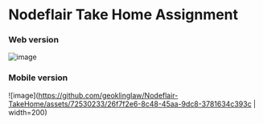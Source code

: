 # Nodeflair Take Home Assignment

### Web version
![image](https://github.com/geoklinglaw/Nodeflair-TakeHome/assets/72530233/b2873635-4ca8-40ed-9ab3-6cd30e195065)


### Mobile version
![image](https://github.com/geoklinglaw/Nodeflair-TakeHome/assets/72530233/26f7f2e6-8c48-45aa-9dc8-3781634c393c | width=200) 

